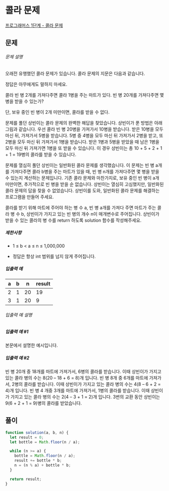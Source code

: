 # 콜라 문제

[프로그래머스 1단계 - 콜라 문제](https://school.programmers.co.kr/learn/courses/30/lessons/132267)

## 문제

###### 문제 설명

오래전 유행했던 콜라 문제가 있습니다. 콜라 문제의 지문은 다음과 같습니다.

정답은 아무에게도 말하지 마세요.

콜라 빈 병 2개를 가져다주면 콜라 1병을 주는 마트가 있다. 빈 병 20개를 가져다주면 몇 병을 받을 수 있는가?

단, 보유 중인 빈 병이 2개 미만이면, 콜라를 받을 수 없다.

문제를 풀던 상빈이는 콜라 문제의 완벽한 해답을 찾았습니다. 상빈이가 푼 방법은 아래 그림과 같습니다. 우선 콜라 빈 병 20병을 가져가서 10병을 받습니다. 받은 10병을 모두 마신 뒤, 가져가서 5병을 받습니다. 5병 중 4병을 모두 마신 뒤 가져가서 2병을 받고, 또 2병을 모두 마신 뒤 가져가서 1병을 받습니다. 받은 1병과 5병을 받았을 때 남은 1병을 모두 마신 뒤 가져가면 1병을 또 받을 수 있습니다. 이 경우 상빈이는 총 10 + 5 + 2 + 1 + 1 = 19병의 콜라를 받을 수 있습니다.

문제를 열심히 풀던 상빈이는 일반화된 콜라 문제를 생각했습니다. 이 문제는 빈 병 a개를 가져다주면 콜라 b병을 주는 마트가 있을 때, 빈 병 n개를 가져다주면 몇 병을 받을 수 있는지 계산하는 문제입니다. 기존 콜라 문제와 마찬가지로, 보유 중인 빈 병이 a개 미만이면, 추가적으로 빈 병을 받을 순 없습니다. 상빈이는 열심히 고심했지만, 일반화된 콜라 문제의 답을 찾을 수 없었습니다. 상빈이를 도와, 일반화된 콜라 문제를 해결하는 프로그램을 만들어 주세요.

콜라를 받기 위해 마트에 주어야 하는 병 수 a, 빈 병 a개를 가져다 주면 마트가 주는 콜라 병 수 b, 상빈이가 가지고 있는 빈 병의 개수 n이 매개변수로 주어집니다. 상빈이가 받을 수 있는 콜라의 병 수를 return 하도록 solution 함수를 작성해주세요.

##### 제한사항

- 1 ≤ b < a ≤ n ≤ 1,000,000

- 정답은 항상 int 범위를 넘지 않게 주어집니다.

##### 입출력 예

| a   | b   | n   | result |
| --- | --- | --- | ------ |
| 2   | 1   | 20  | 19     |
| 3   | 1   | 20  | 9      |

###### 입출력 예 설명

##### 입출력 예 #1

본문에서 설명한 예시입니다.

##### 입출력 예 #2

빈 병 20개 중 18개를 마트에 가져가서, 6병의 콜라를 받습니다. 이때 상빈이가 가지고 있는 콜라 병의 수는 8(20 – 18 + 6 = 8)개 입니다.
빈 병 8개 중 6개를 마트에 가져가서, 2병의 콜라를 받습니다. 이때 상빈이가 가지고 있는 콜라 병의 수는 4(8 – 6 + 2 = 4)개 입니다.
빈 병 4 개중 3개를 마트에 가져가서, 1병의 콜라를 받습니다. 이때 상빈이가 가지고 있는 콜라 병의 수는 2(4 – 3 + 1 = 2)개 입니다.
3번의 교환 동안 상빈이는 9(6 + 2 + 1 = 9)병의 콜라를 받았습니다.

## 풀이

```javascript
function solution(a, b, n) {
  let result = 0;
  let bottle = Math.floor(n / a);

  while (n >= a) {
    bottle = Math.floor(n / a);
    result += bottle * b;
    n = (n % a) + bottle * b;
  }

  return result;
}
```
